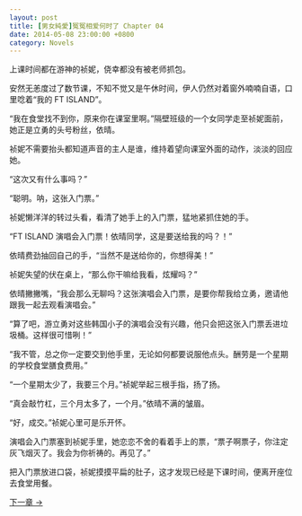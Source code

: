 ```yaml
---
layout: post
title: [男女純愛]冤冤相爱何时了 Chapter 04
date: 2014-05-08 23:00:00 +0800
category: Novels
---
```

上课时间都在游神的祯妮，侥幸都没有被老师抓包。

安然无恙度过了数节课，不知不觉又是午休时间，伊人仍然对着窗外喃喃自语，口里唸着“我的 FT ISLAND”。

“我在食堂找不到你，原来你在课室里啊。”隔壁班级的一个女同学走至祯妮面前，她正是立勇的头号粉丝，依晴。

祯妮不需要抬头都知道声音的主人是谁，维持着望向课室外面的动作，淡淡的回应她。

“这次又有什么事吗？”

“聪明。呐，这张入门票。”

祯妮懒洋洋的转过头看，看清了她手上的入门票，猛地紧抓住她的手。

“FT ISLAND 演唱会入门票！依晴同学，这是要送给我的吗？！”

依晴费劲抽回自己的手，“当然不是送给你的，你想得美！”

祯妮失望的伏在桌上，“那么你干嘛给我看，炫耀吗？”

依晴撇撇嘴，“我会那么无聊吗？这张演唱会入门票，是要你帮我给立勇，邀请他跟我一起去观看演唱会。”

“算了吧，游立勇对这些韩国小子的演唱会没有兴趣，他只会把这张入门票丢进垃圾桶。这样很可惜咧！”

“我不管，总之你一定要交到他手里，无论如何都要说服他点头。酬劳是一个星期的学校食堂膳食费用。”

“一个星期太少了，我要三个月。”祯妮举起三根手指，扬了扬。

“真会敲竹杠，三个月太多了，一个月。”依晴不满的皱眉。

“好，成交。”祯妮心里可是乐开怀。

演唱会入门票塞到祯妮手里，她恋恋不舍的看着手上的票，“票子啊票子，你注定灰飞烟灭了。我会为你祈祷的。再见了。”

把入门票放进口袋，祯妮摸摸平扁的肚子，这才发现已经是下课时间，便离开座位去食堂用餐。

[下一章 →](/novels/2014/05/09/the-sins-of-love-05.html)
